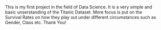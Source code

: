 This is my first project in the field of Data Science. It is a very simple and basic unserstanding of the Titanic Dataset. More focus is put on the Survival Rates on how they play out under different circumstances
such as Gender, Class etc. 
Thank You!
